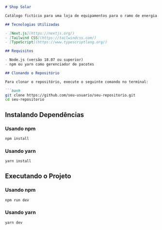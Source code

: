 ```markdown
# Shop Solar

Catálogo fictício para uma loja de equipamentos para o ramo de energia solar.

## Tecnologias Utilizadas

- [Next.js](https://nextjs.org/)
- [Tailwind CSS](https://tailwindcss.com/)
- [TypeScript](https://www.typescriptlang.org/)

## Requisitos

- Node.js (versão 18.07 ou superior)
- npm ou yarn como gerenciador de pacotes

## Clonando o Repositório

Para clonar o repositório, execute o seguinte comando no terminal:

```bash
git clone https://github.com/seu-usuario/seu-repositorio.git
cd seu-repositorio
```

## Instalando Dependências

### Usando npm

```bash
npm install
```

### Usando yarn

```bash
yarn install
```

## Executando o Projeto

### Usando npm

```bash
npm run dev
```

### Usando yarn

```bash
yarn dev
```
```